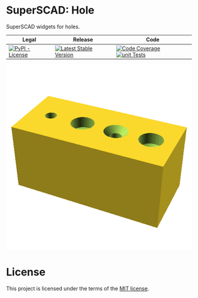 # SuperSCAD: Hole

SuperSCAD widgets for holes.

<table>
<thead>
<tr>
<th>Legal</th>
<th>Release</th>
<th>Code</th>
</tr>
</thead>
<tbody>
<tr>
<td>
<a href="https://pypi.org/project/Super-SCAD-Hole/" target="_blank"><img alt="PyPI - License" src="https://img.shields.io/pypi/l/Super-SCAD-Hole">
</a>
</td>
<td>
<a href="https://badge.fury.io/py/Super-SCAD-Hole" target="_blank"><img src="https://badge.fury.io/py/Super-SCAD-Hole.svg" alt="Latest Stable Version"/></a><br/>
</td>
<td>
<a href="https://codecov.io/gh/SuperSCAD/Hole" target="_blank"><img src="https://codecov.io/gh/SuperSCAD/Hole/graph/badge.svg?token=7D8V8RRY11" alt="Code Coverage"/></a>
<a href="https://github.com/SuperSCAD/Hole/actions/workflows/unit.yml"><img src="https://github.com/SuperSCAD/Hole/actions/workflows/unit.yml/badge.svg" alt="unit Tests"/></a>
</td>
</tr>
</tbody>
</table>

![Demo.](/docs/images/demo.gif "Demo")

# License

This project is licensed under the terms of the [MIT license](LICENSE).
